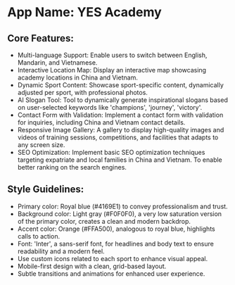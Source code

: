 # **App Name**: YES Academy

## Core Features:

- Multi-language Support: Enable users to switch between English, Mandarin, and Vietnamese.
- Interactive Location Map: Display an interactive map showcasing academy locations in China and Vietnam.
- Dynamic Sport Content: Showcase sport-specific content, dynamically adjusted per sport, with professional photos.
- AI Slogan Tool: Tool to dynamically generate inspirational slogans based on user-selected keywords like 'champions', 'journey', 'victory'.
- Contact Form with Validation: Implement a contact form with validation for inquiries, including China and Vietnam contact details.
- Responsive Image Gallery: A gallery to display high-quality images and videos of training sessions, competitions, and facilities that adapts to any screen size.
- SEO Optimization: Implement basic SEO optimization techniques targeting expatriate and local families in China and Vietnam. To enable better ranking on the search engines.

## Style Guidelines:

- Primary color: Royal blue (#4169E1) to convey professionalism and trust.
- Background color: Light gray (#F0F0F0), a very low saturation version of the primary color, creates a clean and modern backdrop.
- Accent color: Orange (#FFA500), analogous to royal blue, highlights calls to action.
- Font: 'Inter', a sans-serif font, for headlines and body text to ensure readability and a modern feel.
- Use custom icons related to each sport to enhance visual appeal.
- Mobile-first design with a clean, grid-based layout.
- Subtle transitions and animations for enhanced user experience.
